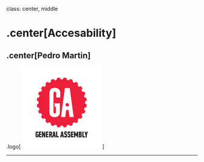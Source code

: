 class: center, middle

# .center[Accesability]

## .center[Pedro Martin]

.logo[![](../assets/ga.svg)]

---
